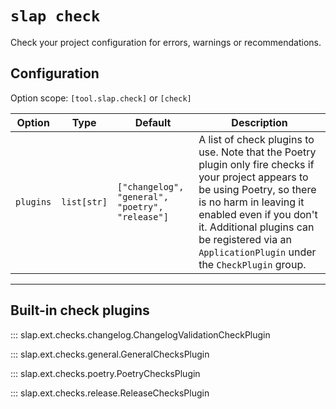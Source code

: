 # `slap check`

Check your project configuration for errors, warnings or recommendations.

## Configuration

Option scope: `[tool.slap.check]` or `[check]`

| Option | Type | Default | Description |
| ------ | ---- | ------- | ----------- |
| `plugins` | `list[str]` | `["changelog", "general", "poetry", "release"]` | A list of check plugins to use. Note that the Poetry plugin only fire checks if your project appears to be using Poetry, so there is no harm in leaving it enabled even if you don't it. Additional plugins can be registered via an `ApplicationPlugin` under the `CheckPlugin` group. |

---

## Built-in check plugins

::: slap.ext.checks.changelog.ChangelogValidationCheckPlugin

::: slap.ext.checks.general.GeneralChecksPlugin

::: slap.ext.checks.poetry.PoetryChecksPlugin

::: slap.ext.checks.release.ReleaseChecksPlugin

